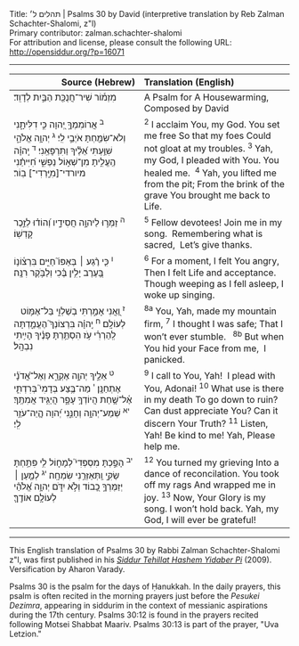 <html>
<head></head>
<body>
Title: תהלים ל׳ | Psalms 30 by David (interpretive translation by Reb Zalman Schachter-Shalomi, z"l)<br />
Primary contributor: zalman.schachter-shalomi<br />
For attribution and license, please consult the following URL: <a href="http://opensiddur.org/?p=16071">http://opensiddur.org/?p=16071</a>
<p />
<hr />

<table style="margin-left: auto;margin-right: auto;" class="draggable">
<thead><tr><th id="x" style="text-align: right;">Source (Hebrew)</th><th style="text-align: left;">Translation (English)</th></tr></thead>
<tbody>
<tr>
<td style="vertical-align:top;" width="46%">
<div class="liturgy"><span lang="he">
מִזְמ֡וֹר שִׁיר־חֲנֻכַּ֖ת הַבַּ֣יִת 
לְדָוִֽד׃ 
</span></div></td>
 
<td style="vertical-align:top;" width="53%"><div class="english">
A Psalm for A Housewarming,
Composed by David
</div></td>
</tr>


<tr>
<td style="vertical-align:top;" width="46%">
<div class="liturgy"><span lang="he">
<sup>ב</sup>&nbsp;אֲרוֹמִמְךָ֣ יְ֭הוָה 
כִּ֣י דִלִּיתָ֑נִי 
וְלֹא־שִׂמַּ֖חְתָּ 
אֹיְבַ֣י לִֽי׃
<sup>ג</sup>&nbsp;יְהוָ֥ה אֱלֹהָ֑י שִׁוַּ֥עְתִּי אֵ֝לֶ֗יךָ 
וַתִּרְפָּאֵֽנִי׃
<sup>ד</sup>&nbsp;יְֽהוָ֗ה הֶֽעֱלִ֣יתָ מִן־שְׁא֣וֹל 
נַפְשִׁ֑י חִ֝יִּיתַ֗נִי 
מיורדי־[מִיָּֽרְדִי־] בֽוֹר׃ 
</span></div></td>
 
<td style="vertical-align:top;" width="53%"><div class="english">
<sup>2</sup>&nbsp;I acclaim You, my God.
You set me free
So that my foes 
Could not gloat at my troubles.
<sup>3</sup>&nbsp;Yah, my God, I pleaded with You.
You healed me. 
<sup>4</sup>&nbsp;Yah, you lifted me from the pit;
From the brink of the grave
You brought me back to Life.
</div></td>
</tr>


<tr>
<td style="vertical-align:top;" width="46%">
<div class="liturgy"><span lang="he">
<sup>ה</sup>&nbsp;זַמְּר֣וּ לַיהוָ֣ה 
חֲסִידָ֑יו 
וְ֝הוֹד֗וּ 
לְזֵ֣כֶר קָדְשֽׁוֹ׃
</span></div></td>
 
<td style="vertical-align:top;" width="53%"><div class="english">
<sup>5</sup>&nbsp;Fellow devotees! 
Join me in my song. 
Remembering what is sacred, 
Let’s give thanks.
</div></td>
</tr>


<tr>
<td style="vertical-align:top;" width="46%">
<div class="liturgy"><span lang="he">
<sup>ו</sup>&nbsp;כִּ֤י רֶ֨גַע ׀ בְּאַפּוֹ֮ 
חַיִּ֪ים בִּרְצ֫וֹנ֥וֹ 
בָּ֭עֶרֶב יָלִ֥ין בֶּ֗כִי 
וְלַבֹּ֥קֶר רִנָּֽה׃ 
</span></div></td>

<td style="vertical-align:top;" width="53%"><div class="english">
<sup>6</sup>&nbsp;For a moment, I felt You angry,
Then I felt Life and acceptance.
Though weeping as I fell asleep,
I woke up singing.
</div></td>
</tr>


<tr>
<td style="vertical-align:top;" width="46%">
<div class="liturgy"><span lang="he">
<sup>&nbsp;</sup>&nbsp;
<sup>ז</sup>&nbsp;וַ֭אֲנִי אָמַ֣רְתִּי בְשַׁלְוִ֑י 
בַּל־אֶמּ֥וֹט לְעוֹלָֽם׃ 
<sup>ח</sup>&nbsp;יְֽהוָ֗ה בִּרְצוֹנְךָ֮ הֶעֱמַ֪דְתָּה לְֽהַרְרִ֫י עֹ֥ז 
הִסְתַּ֥רְתָּ 
פָנֶ֗יךָ 
הָיִ֥יתִי נִבְהָֽל׃
</span></div></td>

<td style="vertical-align:top;" width="53%"><div class="english">
<sup>8a</sup>&nbsp;You, Yah, made my mountain firm,
<sup>7</sup>&nbsp;I thought I was safe;
That I won’t ever stumble.
<sup>&nbsp;</sup>
<sup>8b</sup>&nbsp;But when You hid 
your Face from me, 
I panicked.
</div></td>
</tr>


<tr>
<td style="vertical-align:top;" width="46%">
<div class="liturgy"><span lang="he">
<sup>ט</sup>&nbsp;אֵלֶ֣יךָ יְהוָ֣ה אֶקְרָ֑א 
וְאֶל־אֲ֝דֹנָ֗י אֶתְחַנָּֽן׃
<sup>י</sup>&nbsp;מַה־בֶּ֥צַע בְּדָמִי֮ 
בְּרִדְתִּ֪י אֶ֫ל־שָׁ֥חַת 
הֲיוֹדְךָ֥ עָפָ֑ר 
הֲיַגִּ֥יד אֲמִתֶּֽךָ׃
<sup>יא</sup>&nbsp;שְׁמַע־יְהוָ֥ה 
וְחָנֵּ֑נִי 
יְ֝הוָה הֱ&#x200d;ֽיֵה־עֹזֵ֥ר לִֽי׃ 
</span></div></td>

<td style="vertical-align:top;" width="53%"><div class="english">
<sup>9</sup>&nbsp;I call to You, Yah! 
I plead with You, Adonai!
<sup>10</sup>&nbsp;What use is there in my death
To go down to ruin?
Can dust appreciate You?
Can it discern Your Truth?
<sup>11</sup>&nbsp;Listen, Yah! 
Be kind to me!
Yah, Please help me.
</div></td>
</tr>


<tr>
<td style="vertical-align:top;" width="46%">
<div class="liturgy"><span lang="he">
<sup>יב</sup>&nbsp;הָפַ֣כְתָּ מִסְפְּדִי֮ 
לְמָח֪וֹל לִ֥י 
פִּתַּ֥חְתָּ שַׂקִּ֑י 
וַֽתְּאַזְּרֵ֥נִי שִׂמְחָֽה׃
<sup>יג</sup>&nbsp;לְמַ֤עַן ׀ יְזַמֶּרְךָ֣ כָ֭בוֹד 
וְלֹ֣א יִדֹּ֑ם 
יְהוָ֥ה אֱ֝לֹהַ֗י 
לְעוֹלָ֥ם אוֹדֶֽךָּ׃
</span></div></td>
 
<td style="vertical-align:top;" width="53%"><div class="english">
<sup>12</sup>&nbsp;You turned my grieving 
Into a dance of reconcilation.
You took off my rags 
And wrapped me in joy.
<sup>13</sup>&nbsp;Now, Your Glory is my song.
I won’t hold back.
Yah, my God,
 I will ever be grateful!
 </div></td>
 </tr>
</tbody></table>

<hr />

This English translation of Psalms 30 by Rabbi Zalman Schachter-Shalomi z"l, was first published in his <em><a href="https://opensiddur.org/siddurim/ha-ari/neo-hasidut/reb-zalmans-open-siddur-tehillat-hashem/">Siddur Tehillat Hashem Yidaber Pi</a></em> (2009). Versification by Aharon Varady.

Psalms 30 is the psalm for the days of Ḥanukkah. In the daily prayers, this psalm is often recited in the morning prayers just before the <em>Pesukei Dezimra</em>, appearing in siddurim in the context of messianic aspirations during the 17th century. Psalms 30:12 is found in the prayers recited following Motsei Shabbat Maariv. Psalms 30:13 is part of the prayer, "Uva Letzion."
</body>
</html>